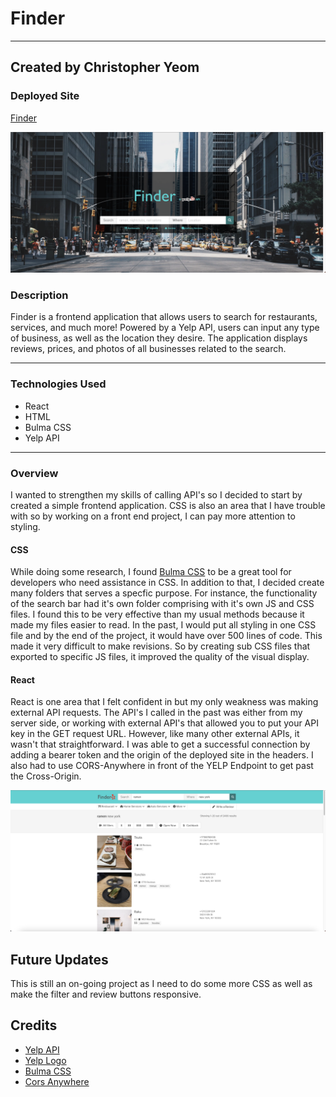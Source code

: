 # Finder

---

## Created by Christopher Yeom

### Deployed Site

[Finder](https://finder-project.surge.sh/)

![HomePage](/src/assets/Screenshot%202023-01-03%20at%206.12.49%20PM.png)

### Description

Finder is a frontend application that allows users to search for restaurants, services, and much more! Powered by a Yelp API, users can input any type of business, as well as the location they desire. The application displays reviews, prices, and photos of all businesses related to the search.

---

### Technologies Used

- React
- HTML
- Bulma CSS
- Yelp API

---

### Overview

I wanted to strengthen my skills of calling API's so I decided to start by created a simple frontend application. CSS is also an area that I have trouble with so by working on a front end project, I can pay more attention to styling.

#### **CSS**

While doing some research, I found [Bulma CSS](https://bulma.io/) to be a great tool for developers who need assistance in CSS. In addition to that, I decided create many folders that serves a specfic purpose. For instance, the functionality of the search bar had it's own folder comprising with it's own JS and CSS files. I found this to be very effective than my usual methods because it made my files easier to read. In the past, I would put all styling in one CSS file and by the end of the project, it would have over 500 lines of code. This made it very difficult to make revisions. So by creating sub CSS files that exported to specific JS files, it improved the quality of the visual display.

#### **React**

React is one area that I felt confident in but my only weakness was making external API requests. The API's I called in the past was either from my server side, or working with external API's that allowed you to put your API key in the GET request URL. However, like many other external APIs, it wasn't that straightforward. I was able to get a successful connection by adding a bearer token and the origin of the deployed site in the headers. I also had to use CORS-Anywhere in front of the YELP Endpoint to get past the Cross-Origin.

![Search Page](/src/assets/Screenshot%202023-01-03%20at%206.14.12%20PM.png)

## Future Updates

This is still an on-going project as I need to do some more CSS as well as make the filter and review buttons responsive.

## Credits

- [Yelp API](https://fusion.yelp.com/)
- [Yelp Logo](https://www.freepnglogos.com/pics/yelp-logo)
- [Bulma CSS](https://bulma.io/)
- [Cors Anywhere](https://github.com/Rob--W/cors-anywhere)
